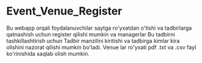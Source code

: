 # Event_Venue_Register
Bu webapp orqali foydalanuvchilar saytga ro'yxatdan o'tishi va tadbirlarga qatnashish uchun register qilishi mumkin va 
managerlar Bu tadbirni tashkillashtirish uchun Tadbir manzilini kiritishi va tadbirga kimlar kira olishini nazorat qilishi mumkin bo'ladi.
Venue lar ro'yxati pdf .txt va .csv fayl ko'rinishida saqlab olish mumkin.   
